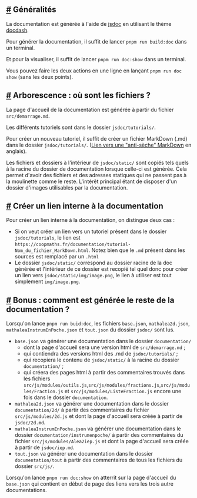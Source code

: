 ## <a id="1" href="#1">#</a> Généralités
La documentation est générée à l'aide de [jsdoc](https://jsdoc.app/index.html) en utilisant le thème [docdash](https://github.com/clenemt/docdash).

Pour générer la documentation, il suffit de lancer `pnpm run build:doc` dans un terminal.

Et pour la visualiser, il suffit de lancer `pnpm run doc:show` dans un terminal.

Vous pouvez faire les deux actions en une ligne en lançant `pnpm run doc show` (sans les deux points).

## <a id="2" href="#2">#</a> Arborescence : où sont les fichiers ?
La page d'accueil de la documentation est générée à partir du fichier `src/demarrage.md`.

Les différents tutoriels sont dans le dossier `jsdoc/tutorials/`.

Pour créer un nouveau tutoriel, il suffit de créer un fichier MarkDown (.md) dans le dossier `jsdoc/tutorials/`. ([Lien vers une "anti-sèche" MarkDown](https://www.markdownguide.org/cheat-sheet) en anglais).

Les fichiers et dossiers à l'intérieur de `jsdoc/static/` sont copiés tels quels à la racine du dossier de documentation lorsque celle-ci est générée. Cela permet d'avoir des fichiers et des adresses statiques qui ne passent pas à la moulinette comme le reste. L'intérêt principal étant de disposer d'un dossier d'images utilisables par la documentation.

## <a id="3" href="#3">#</a> Créer un lien interne à la documentation

Pour créer un lien interne à la documentation, on distingue deux cas :
* Si on veut créer un lien vers un tutoriel présent dans le dossier `jsdoc/tutorials`, le lien est `https://coopmaths.fr/documentation/tutorial-Nom_du_fichier_MarkDown.html`. Notez bien que le `.md` présent dans les sources est remplacé par un `.html`
* Le dossier `jsdoc/static/` correspond au dossier racine de la doc générée et l'intérieur de ce dossier est recopié tel quel donc pour créer un lien vers `jsdoc/static/img/image.png`, le lien à utiliser est tout simplement `img/image.png`.

## <a id="4" href="#4">#</a> Bonus : comment est générée le reste de la documentation ?

Lorsqu'on lance `pnpm run buid:doc`, les fichiers `base.json`, `mathalea2d.json`, `mathaleaInstrumEnPoche.json` et `tout.json` du dossier `jsdoc/` sont lus.
* `base.json` va générer une documentation dans le dossier `documentation/`
    * dont la page d'accueil sera une version html de `src/demarrage.md` ;
    * qui contiendra des versions html des .md de `jsdoc/tutorials/` ;
    * qui recopiera le contenu de `jsdoc/static/` à la racine du dossier `documentation/` ;
    * qui créera des pages html à partir des commentaires trouvés dans les fichiers `src/js/modules/outils.js`,`src/js/modules/fractions.js`,`src/js/modules/Fraction.js` et `src/js/modules/ListeFraction.js` encore une fois dans le dossier `documentation`.
* `mathalea2d.json` va générer une documentation dans le dossier `documentation/2d/` à partir des commentaires du fichier `src/js/modules/2d.js` et dont la page d'accueil sera créée à partir de `jsdoc/2d.md`.
* `mathaleaInstrumEnPoche.json` va générer une documentation dans le dossier `documentation/instrumenpoche/` à partir des commentaires du fichier `src/js/modules/Alea2iep.js` et dont la page d'accueil sera créée à partir de `jsdoc/iep.md`.
* `tout.json` va générer une documentation dans le dossier `documentation/tout` à partir des commentaires de tous les fichiers du dossier `src/js/`.

Lorsqu'on lance `pnpm run doc:show` on atterrit sur la page d'accueil du `base.json` qui contient en début de page des liens vers les trois autre documentations.